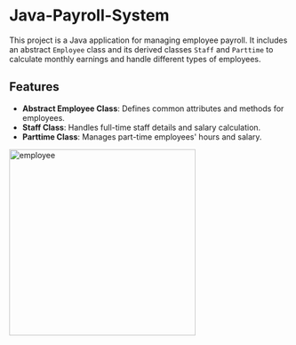 # Java-Payroll-System
This project is a Java application for managing employee payroll. It includes an abstract `Employee` class and its derived classes `Staff` and `Parttime` to calculate monthly earnings and handle different types of employees.

## Features

- **Abstract Employee Class**: Defines common attributes and methods for employees.
- **Staff Class**: Handles full-time staff details and salary calculation.
- **Parttime Class**: Manages part-time employees' hours and salary.

<img width="335" alt="employee" src="https://github.com/user-attachments/assets/85949174-9108-4342-b81c-0d6a686c4bdf">
